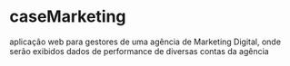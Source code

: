 # caseMarketing
aplicação web para gestores de uma agência de Marketing Digital, onde serão exibidos dados de performance de diversas contas da agência
